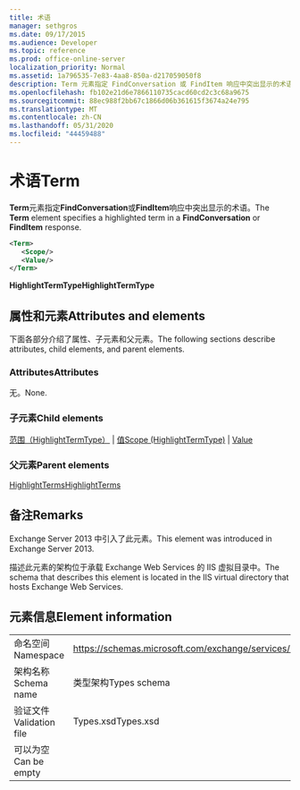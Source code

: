 ```yaml
---
title: 术语
manager: sethgros
ms.date: 09/17/2015
ms.audience: Developer
ms.topic: reference
ms.prod: office-online-server
localization_priority: Normal
ms.assetid: 1a796535-7e83-4aa8-850a-d217059050f8
description: Term 元素指定 FindConversation 或 FindItem 响应中突出显示的术语。
ms.openlocfilehash: fb102e21d6e7866110735cacd60cd2c3c68a9675
ms.sourcegitcommit: 88ec988f2bb67c1866d06b361615f3674a24e795
ms.translationtype: MT
ms.contentlocale: zh-CN
ms.lasthandoff: 05/31/2020
ms.locfileid: "44459488"
---
```

# <a name="term"></a><span data-ttu-id="5577d-103">术语</span><span class="sxs-lookup"><span data-stu-id="5577d-103">Term</span></span>

<span data-ttu-id="5577d-104">**Term**元素指定**FindConversation**或**FindItem**响应中突出显示的术语。</span><span class="sxs-lookup"><span data-stu-id="5577d-104">The **Term** element specifies a highlighted term in a **FindConversation** or **FindItem** response.</span></span> 
  
```XML
<Term>
   <Scope/>
   <Value/>
</Term>
```

 <span data-ttu-id="5577d-105">**HighlightTermType**</span><span class="sxs-lookup"><span data-stu-id="5577d-105">**HighlightTermType**</span></span>
## <a name="attributes-and-elements"></a><span data-ttu-id="5577d-106">属性和元素</span><span class="sxs-lookup"><span data-stu-id="5577d-106">Attributes and elements</span></span>

<span data-ttu-id="5577d-107">下面各部分介绍了属性、子元素和父元素。</span><span class="sxs-lookup"><span data-stu-id="5577d-107">The following sections describe attributes, child elements, and parent elements.</span></span>
  
### <a name="attributes"></a><span data-ttu-id="5577d-108">Attributes</span><span class="sxs-lookup"><span data-stu-id="5577d-108">Attributes</span></span>

<span data-ttu-id="5577d-109">无。</span><span class="sxs-lookup"><span data-stu-id="5577d-109">None.</span></span>
  
### <a name="child-elements"></a><span data-ttu-id="5577d-110">子元素</span><span class="sxs-lookup"><span data-stu-id="5577d-110">Child elements</span></span>

<span data-ttu-id="5577d-111">[范围（HighlightTermType）](scope-highlighttermtype.md)  | [值](value.md)</span><span class="sxs-lookup"><span data-stu-id="5577d-111">[Scope (HighlightTermType)](scope-highlighttermtype.md) | [Value](value.md)</span></span>
  
### <a name="parent-elements"></a><span data-ttu-id="5577d-112">父元素</span><span class="sxs-lookup"><span data-stu-id="5577d-112">Parent elements</span></span>

[<span data-ttu-id="5577d-113">HighlightTerms</span><span class="sxs-lookup"><span data-stu-id="5577d-113">HighlightTerms</span></span>](highlightterms.md)
  
## <a name="remarks"></a><span data-ttu-id="5577d-114">备注</span><span class="sxs-lookup"><span data-stu-id="5577d-114">Remarks</span></span>

<span data-ttu-id="5577d-115">Exchange Server 2013 中引入了此元素。</span><span class="sxs-lookup"><span data-stu-id="5577d-115">This element was introduced in Exchange Server 2013.</span></span>
  
<span data-ttu-id="5577d-116">描述此元素的架构位于承载 Exchange Web Services 的 IIS 虚拟目录中。</span><span class="sxs-lookup"><span data-stu-id="5577d-116">The schema that describes this element is located in the IIS virtual directory that hosts Exchange Web Services.</span></span>
  
## <a name="element-information"></a><span data-ttu-id="5577d-117">元素信息</span><span class="sxs-lookup"><span data-stu-id="5577d-117">Element information</span></span>

|||
|:-----|:-----|
|<span data-ttu-id="5577d-118">命名空间</span><span class="sxs-lookup"><span data-stu-id="5577d-118">Namespace</span></span>  <br/> |https://schemas.microsoft.com/exchange/services/2006/types  <br/> |
|<span data-ttu-id="5577d-119">架构名称</span><span class="sxs-lookup"><span data-stu-id="5577d-119">Schema name</span></span>  <br/> |<span data-ttu-id="5577d-120">类型架构</span><span class="sxs-lookup"><span data-stu-id="5577d-120">Types schema</span></span>  <br/> |
|<span data-ttu-id="5577d-121">验证文件</span><span class="sxs-lookup"><span data-stu-id="5577d-121">Validation file</span></span>  <br/> |<span data-ttu-id="5577d-122">Types.xsd</span><span class="sxs-lookup"><span data-stu-id="5577d-122">Types.xsd</span></span>  <br/> |
|<span data-ttu-id="5577d-123">可以为空</span><span class="sxs-lookup"><span data-stu-id="5577d-123">Can be empty</span></span>  <br/> ||
   


